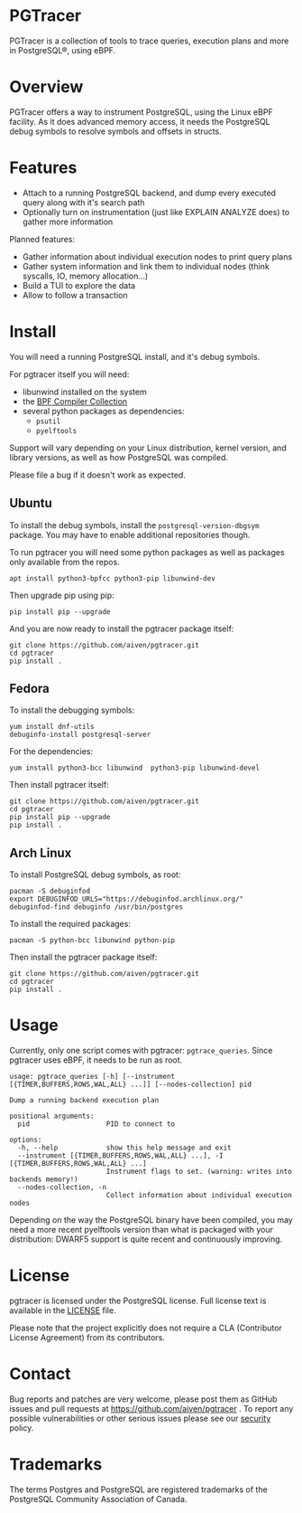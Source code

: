 PGTracer
========

PGTracer is a collection of tools to trace queries, execution plans and more in
PostgreSQL®, using eBPF.

Overview
========

PGTracer offers a way to instrument PostgreSQL, using the Linux eBPF facility.
As it does advanced memory access, it needs the PostgreSQL debug symbols to
resolve symbols and offsets in structs.

Features
============

* Attach to a running PostgreSQL backend, and dump every executed query along
  with it's search path
* Optionally turn on instrumentation (just like EXPLAIN ANALYZE does) to gather
  more information

Planned features:
* Gather information about individual execution nodes to print query plans
* Gather system information and link them to individual nodes (think syscalls,
  IO, memory allocation...)
* Build a TUI to explore the data
* Allow to follow a transaction


Install
============

You will need a running PostgreSQL install, and it's debug symbols.

For pgtracer itself you will need:
 - libunwind installed on the system
 - the [BPF Compiler Collection](https://github.com/iovisor/bcc/blob/master/INSTALL.md)
 - several python packages as dependencies:
   - `psutil`
   - `pyelftools`

Support will vary depending on your Linux distribution, kernel version, and
library versions, as well as how PostgreSQL was compiled.

Please file a bug if it doesn't work as expected.

Ubuntu
------------

To install the debug symbols, install the `postgresql-version-dbgsym` package. You may have to enable additional repositories though.

To run pgtracer you will need some python packages as well as packages only available from the repos.

```
apt install python3-bpfcc python3-pip libunwind-dev
```

Then upgrade pip using pip:

```
pip install pip --upgrade
```

And you are now ready to install the pgtracer package itself:

```
git clone https://github.com/aiven/pgtracer.git
cd pgtracer
pip install .
```


Fedora
---------

To install the debugging symbols:

```
yum install dnf-utils
debuginfo-install postgresql-server
```

For the dependencies:

```
yum install python3-bcc libunwind  python3-pip libunwind-devel
```

Then install pgtracer itself:

```
git clone https://github.com/aiven/pgtracer.git
cd pgtracer
pip install pip --upgrade
pip install .
```



Arch Linux
------------

To install PostgreSQL debug symbols, as root:

```
pacman -S debuginfod
export DEBUGINFOD_URLS="https://debuginfod.archlinux.org/"
debuginfod-find debuginfo /usr/bin/postgres
```

To install the required packages:

```
pacman -S python-bcc libunwind python-pip
```

Then install the pgtracer package itself:

```
git clone https://github.com/aiven/pgtracer.git
cd pgtracer
pip install .
```


Usage
=============

Currently, only one script comes with pgtracer: `pgtrace_queries`.
Since pgtracer uses eBPF, it needs to be run as root.

```
usage: pgtrace_queries [-h] [--instrument [{TIMER,BUFFERS,ROWS,WAL,ALL} ...]] [--nodes-collection] pid

Dump a running backend execution plan

positional arguments:
  pid                   PID to connect to

options:
  -h, --help            show this help message and exit
  --instrument [{TIMER,BUFFERS,ROWS,WAL,ALL} ...], -I [{TIMER,BUFFERS,ROWS,WAL,ALL} ...]
                        Instrument flags to set. (warning: writes into backends memory!)
  --nodes-collection, -n
                        Collect information about individual execution nodes
```



Depending on the way the PostgreSQL binary have been compiled, you may need a
more recent pyelftools version than what is packaged with your distribution:
DWARF5 support is quite recent and continuously improving.





License
=======
pgtracer is licensed under the PostgreSQL license. Full license text is available in the [LICENSE](LICENSE) file.

Please note that the project explicitly does not require a CLA (Contributor License Agreement) from its contributors.

Contact
============
Bug reports and patches are very welcome, please post them as GitHub issues and pull requests at https://github.com/aiven/pgtracer .
To report any possible vulnerabilities or other serious issues please see our [security](SECURITY.md) policy.

Trademarks
==========

The terms Postgres and PostgreSQL are registered trademarks of the PostgreSQL Community Association of Canada.
